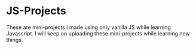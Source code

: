 # JS-Projects

These are mini-projects I made using only vanilla JS while learning Javascript.
I will keep on uploading these mini-projects while learning new things.
